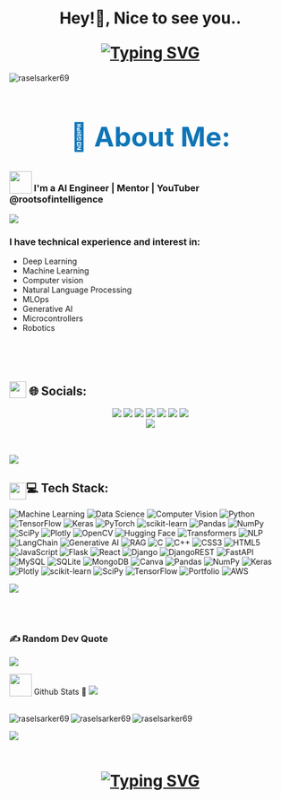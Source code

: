 <h1 align="center">
 <p>Hey!👋, Nice to see you..</p>
  <a href="https://git.io/typing-svg"><img src="https://readme-typing-svg.herokuapp.com?font=Fira+Code&color=purple&size=36&center=true&vCenter=true&lines=I'm+Rasel+Sarkar👋." alt="Typing SVG" /></a>
</h1>

<p align="left"> <img src="https://komarev.com/ghpvc/?username=raselsarker69&label=Profile%20views&color=0e75b6&style=flat" alt="raselsarker69" /> </p>

 
<h1 style="font-size: 3rem; color: #0e75b6; text-align: center;">💫 About Me:</h1>


<h3 align="left">
  <img src="https://media1.giphy.com/media/v1.Y2lkPTc5MGI3NjExYzFhYzJkMmQ2MWQ3ZGY3MDhjZTE3MDI2Mzk3NzE1OWQyZTRlMmYwMCZjdD1z/iY8CRBdQXODJSCERIr/giphy.gif" width=40px valign="bottom"> I'm a AI Engineer | Mentor | YouTuber @rootsofintelligence 
</h3>
<img src="https://user-images.githubusercontent.com/73097560/115834477-dbab4500-a447-11eb-908a-139a6edaec5c.gif"><br>

### I have technical experience and interest in:
* Deep Learning
* Machine Learning
* Computer vision 
* Natural Language Processing
* MLOps
* Generative AI 
* Microcontrollers 
* Robotics


<br><br>
<h1 align="left">
 <h2><img src = "https://media2.giphy.com/media/QssGEmpkyEOhBCb7e1/giphy.gif?cid=ecf05e47a0n3gi1bfqntqmob8g9aid1oyj2wr3ds3mg700bl&rid=giphy.gif" width=30px valign="bottom"> 🌐 Socials:</h2>
</h1>


<p align="center">
  <a href="mailto:rasel.sarker6933@gmail.com"><img src="https://img.shields.io/badge/Email-rasel.sarker6933@gmail.com-blue?style=flat-square&logo=gmail"></a>
  <a href="https://github.com/raselsarker69"><img src="https://img.shields.io/badge/GitHub-%40Raselsarker-lightgrey?style=flat-square&logo=github"></a>
  <a href="https://www.linkedin.com/in/rasel-sarker-405160227/"><img src="https://img.shields.io/badge/LinkedIn-Rasel%20Sarker-blue?style=flat-square&logo=linkedin"></a>
  <a href="https://www.facebook.com/mdrasel.sarker.7773631"><img src="https://img.shields.io/badge/Facebook-%40Raselsarker-blue?style=flat-square&logo=facebook"></a>
  <a href="https://www.kaggle.com/mdraselsarker"><img src="https://img.shields.io/badge/Kaggle-%40Raselsarker-blue?style=flat-square&logo=kaggle"></a>
  <a href="https://www.youtube.com/@raselsarker69"><img src="https://img.shields.io/badge/YouTube-Rasel%20Sarker-red?style=flat-square&logo=youtube"></a>
  <a href="https://www.facebook.com/groups/832585175685301"><img src="https://img.shields.io/badge/Facebook%20Group-Rasel%20Sarker%20Group-blue?style=flat-square&logo=facebook"></a>
  <br>
  <img src="https://img.shields.io/badge/Phone-%2B8801581528651-green?style=flat-square&logo=whatsapp">
</p>

<br>
<br>

<img src="https://user-images.githubusercontent.com/73097560/115834477-dbab4500-a447-11eb-908a-139a6edaec5c.gif">
<h2><img src = "https://media2.giphy.com/media/QssGEmpkyEOhBCb7e1/giphy.gif?cid=ecf05e47a0n3gi1bfqntqmob8g9aid1oyj2wr3ds3mg700bl&rid=giphy.gif" width=30px valign="bottom">💻 Tech Stack:</h2>


![Machine Learning](https://img.shields.io/badge/Machine%20Learning-%23FF6F00.svg?style=flat&logo=TensorFlow&logoColor=white) 
![Data Science](https://img.shields.io/badge/Data%20Science-%23150458.svg?style=flat&logo=pandas&logoColor=white) 
![Computer Vision](https://img.shields.io/badge/Computer%20Vision-%23FF6C00.svg?style=flat&logo=opencv&logoColor=white) 
![Python](https://img.shields.io/badge/python-3670A0?style=flat&logo=python&logoColor=ffdd54) 
![TensorFlow](https://img.shields.io/badge/TensorFlow-%23FF6F00.svg?style=flat&logo=TensorFlow&logoColor=white) 
![Keras](https://img.shields.io/badge/Keras-%23D00000.svg?style=flat&logo=Keras&logoColor=white) 
![PyTorch](https://img.shields.io/badge/PyTorch-%23EE4C2C.svg?style=flat&logo=PyTorch&logoColor=white) 
![scikit-learn](https://img.shields.io/badge/scikit--learn-%23F7931E.svg?style=flat&logo=scikit-learn&logoColor=white) 
![Pandas](https://img.shields.io/badge/pandas-%23150458.svg?style=flat&logo=pandas&logoColor=white) 
![NumPy](https://img.shields.io/badge/numpy-%23013243.svg?style=flat&logo=numpy&logoColor=white) 
![SciPy](https://img.shields.io/badge/SciPy-%230C55A5.svg?style=flat&logo=scipy&logoColor=%white) 
![Plotly](https://img.shields.io/badge/Plotly-%233F4F75.svg?style=flat&logo=plotly&logoColor=white) 
![OpenCV](https://img.shields.io/badge/OpenCV-%23FF6C00.svg?style=flat&logo=opencv&logoColor=white) 
![Hugging Face](https://img.shields.io/badge/HuggingFace-%23FFAE00.svg?style=flat&logo=huggingface&logoColor=black) 
![Transformers](https://img.shields.io/badge/Transformers-%23F4E03A.svg?style=flat&logo=transformers&logoColor=black) 
![NLP](https://img.shields.io/badge/NLP-%230A0A0A.svg?style=flat&logoColor=white)
![LangChain](https://img.shields.io/badge/LangChain-%23F3F6F7.svg?style=flat&logo=langchain&logoColor=black)
![Generative AI](https://img.shields.io/badge/Generative%20AI-%23F7567C.svg?style=flat&logo=generativeai&logoColor=white)
![RAG](https://img.shields.io/badge/RAG-%230077FF.svg?style=flat&logo=rag&logoColor=white)
![C](https://img.shields.io/badge/c-%2300599C.svg?style=flat&logo=c&logoColor=white) ![C++](https://img.shields.io/badge/c++-%2300599C.svg?style=flat&logo=c%2B%2B&logoColor=white) ![CSS3](https://img.shields.io/badge/css3-%231572B6.svg?style=flat&logo=css3&logoColor=white) ![HTML5](https://img.shields.io/badge/html5-%23E34F26.svg?style=flat&logo=html5&logoColor=white) ![JavaScript](https://img.shields.io/badge/javascript-%23323330.svg?style=flat&logo=javascript&logoColor=%23F7DF1E)  ![Flask](https://img.shields.io/badge/flask-%23000.svg?style=flat&logo=flask&logoColor=white) ![React](https://img.shields.io/badge/react-%2320232a.svg?style=flat&logo=react&logoColor=%2361DAFB) ![Django](https://img.shields.io/badge/django-%23092E20.svg?style=flat&logo=django&logoColor=white) ![DjangoREST](https://img.shields.io/badge/DJANGO-REST-ff1709?style=flat&logo=django&logoColor=white&color=ff1709&labelColor=gray) ![FastAPI](https://img.shields.io/badge/FastAPI-005571?style=flat&logo=fastapi) ![MySQL](https://img.shields.io/badge/mysql-%2300f.svg?style=flat&logo=mysql&logoColor=white) ![SQLite](https://img.shields.io/badge/sqlite-%2307405e.svg?style=flat&logo=sqlite&logoColor=white) ![MongoDB](https://img.shields.io/badge/MongoDB-%234ea94b.svg?style=flat&logo=mongodb&logoColor=white) ![Canva](https://img.shields.io/badge/Canva-%2300C4CC.svg?style=flat&logo=Canva&logoColor=white) ![Pandas](https://img.shields.io/badge/pandas-%23150458.svg?style=flat&logo=pandas&logoColor=white) ![NumPy](https://img.shields.io/badge/numpy-%23013243.svg?style=flat&logo=numpy&logoColor=white) ![Keras](https://img.shields.io/badge/Keras-%23D00000.svg?style=flat&logo=Keras&logoColor=white) ![Plotly](https://img.shields.io/badge/Plotly-%233F4F75.svg?style=flat&logo=plotly&logoColor=white) ![scikit-learn](https://img.shields.io/badge/scikit--learn-%23F7931E.svg?style=flat&logo=scikit-learn&logoColor=white) ![SciPy](https://img.shields.io/badge/SciPy-%230C55A5.svg?style=flat&logo=scipy&logoColor=%white) ![TensorFlow](https://img.shields.io/badge/TensorFlow-%23FF6F00.svg?style=flat&logo=TensorFlow&logoColor=white) ![Portfolio](https://img.shields.io/badge/Portfolio-%23000000.svg?style=flat&logo=firefox&logoColor=#FF7139) ![AWS](https://img.shields.io/badge/AWS%20Cloud-%234285F4.svg?style=flat&logo=aws-cloud&logoColor=white)


<img src="https://user-images.githubusercontent.com/73097560/115834477-dbab4500-a447-11eb-908a-139a6edaec5c.gif"><br>


<br><br>
### ✍️ Random Dev Quote
![](https://quotes-github-readme.vercel.app/api?type=horizontal&theme=gruvbox)


<div align="left">
 <img src="https://media1.giphy.com/media/v1.Y2lkPTc5MGI3NjExYzFhYzJkMmQ2MWQ3ZGY3MDhjZTE3MDI2Mzk3NzE1OWQyZTRlMmYwMCZjdD1z/iY8CRBdQXODJSCERIr/giphy.gif" width=40px valign="bottom"> Github Stats 🏅
 <img src="https://user-images.githubusercontent.com/73097560/115834477-dbab4500-a447-11eb-908a-139a6edaec5c.gif"><br><br>
  <p><img align="left" src="https://github-readme-stats.vercel.app/api/top-langs?username=raselsarker11&show_icons=true&locale=en&layout=compact&theme=dark" alt="raselsarker69" /></p>
  <p><img align="left" src="https://github-readme-stats.vercel.app/api?username=raselsarker11&show_icons=true&locale=en&theme=dark" alt="raselsarker69" /></p>
  <p><img align="center" src="https://github-readme-streak-stats.herokuapp.com/?user=raselsarker11&theme=dark" alt="raselsarker69" /></p>

  <img src="https://user-images.githubusercontent.com/73097560/115834477-dbab4500-a447-11eb-908a-139a6edaec5c.gif"><br><br>
</div>


<h1 align="center">
 <a href="https://git.io/typing-svg"><img src="https://readme-typing-svg.demolab.com?font=Fira+Code&pause=1000&random=false&width=435&lines=Shoot+me+a+message+in+linkedin!+👋;+Thanks+for+visiting+my+profile" alt="Typing  SVG" /></a>
</h1> 


